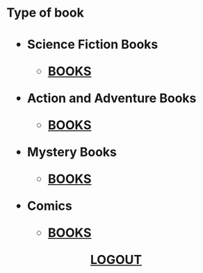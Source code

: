 <html>
<h1>Type of book<h1>
<body>
<ul>
<li>Science Fiction Books</li>
<ul>
<li><a href="fictional.md">BOOKS</a></li></ul></ul>
<ul>
<li>Action and Adventure Books</li>
<ul>
<li><a href="Action&adventure.md">BOOKS</a></li></ul></ul>
<ul>
<li>Mystery Books</li>
<ul>
<li><a href="Action&adventure.md">BOOKS</a></li></ul></ul>
<ul>
<li>Comics</li>
<ul>
<li><a href="Comics.md">
BOOKS</a></li></ul></ul>
<center>
<a href="file:///D:/b11/pirple/login.html">LOGOUT</a>
</center>
</body>
</html>
